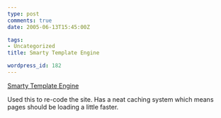 ```yaml
---
type: post
comments: true
date: 2005-06-13T15:45:00Z

tags:
- Uncategorized
title: Smarty Template Engine

wordpress_id: 182
---
```


[Smarty Template Engine](http://smarty.php.net)  

Used this to re-code the site. Has a neat caching system which means pages should be loading a little faster.
